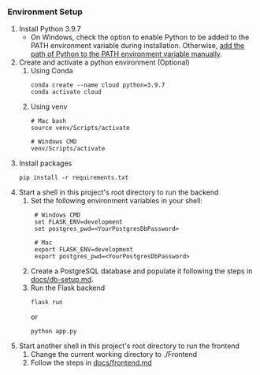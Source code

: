 ### Environment Setup
1. Install Python 3.9.7
    - On Windows, check the option to enable Python to be added to the PATH environment variable during installation. Otherwise, [add the path of Python to the PATH environment variable manually](https://www.architectryan.com/2018/08/31/how-to-change-environment-variables-on-windows-10/).
1. Create and activate a python environment (Optional)
    1. Using Conda
        ```
        conda create --name cloud python=3.9.7
        conda activate cloud
        ```
    1. Using venv
        ```
        # Mac bash
        source venv/Scripts/activate

        # Windows CMD
        venv/Scripts/activate
        ```
1. Install packages
    ```
    pip install -r requirements.txt
    ```
1. Start a shell in this project's root directory to run the backend
    1. Set the following environment variables in your shell:
       ```
        # Windows CMD
        set FLASK_ENV=development
        set postgres_pwd=<YourPostgresDbPassword>

        # Mac
        export FLASK_ENV=development
        export postgres_pwd=<YourPostgresDbPassword>
        ```
    1. Create a PostgreSQL database and populate it following the steps in [docs/db-setup.md](docs/db-setup.md).
    1. Run the Flask backend
        ```
        flask run
        ```
        or
        ```
        python app.py
        ```
1. Start another shell in this project's root directory to run the frontend
    1. Change the current working directory to ./Frontend
    1. Follow the steps in [docs/frontend.md](docs/frontend.md)
